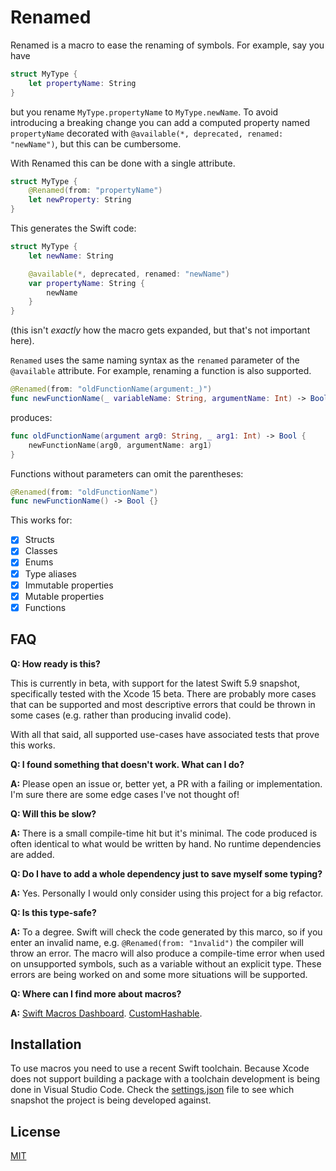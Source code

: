 # Renamed

Renamed is a macro to ease the renaming of symbols. For example, say you have

```swift
struct MyType {
    let propertyName: String
}
```

but you rename `MyType.propertyName` to `MyType.newName`. To avoid introducing a breaking change you can add a computed property named `propertyName` decorated with `@available(*, deprecated, renamed: "newName")`, but this can be cumbersome.

With Renamed this can be done with a single attribute.

```swift
struct MyType {
    @Renamed(from: "propertyName")
    let newProperty: String
}
```

This generates the Swift code:

```swift
struct MyType {
    let newName: String

    @available(*, deprecated, renamed: "newName")
    var propertyName: String {
        newName
    }
}
```

(this isn't _exactly_ how the macro gets expanded, but that's not important here).

`Renamed` uses the same naming syntax as the `renamed` parameter of the `@available` attribute. For example, renaming a function is also supported.

```swift
@Renamed(from: "oldFunctionName(argument:_)")
func newFunctionName(_ variableName: String, argumentName: Int) -> Bool {}
```

produces:

```swift
func oldFunctionName(argument arg0: String, _ arg1: Int) -> Bool {
    newFunctionName(arg0, argumentName: arg1)
}
```

Functions without parameters can omit the parentheses:

```swift
@Renamed(from: "oldFunctionName")
func newFunctionName() -> Bool {}
```

This works for:

- [x] Structs
- [x] Classes
- [x] Enums
- [x] Type aliases
- [x] Immutable properties
- [x] Mutable properties
- [x] Functions

## FAQ

**Q: How ready is this?**

This is currently in beta, with support for the latest Swift 5.9 snapshot, specifically tested with the Xcode 15 beta. There are probably more cases that can be supported and most descriptive errors that could be thrown in some cases (e.g. rather than producing invalid code).

With all that said, all supported use-cases have associated tests that prove this works.

**Q: I found something that doesn't work. What can I do?**

**A:** Please open an issue or, better yet, a PR with a failing or implementation. I'm sure there are some edge cases I've not thought of!

**Q: Will this be slow?**

**A:** There is a small compile-time hit but it's minimal. The code produced is often identical to what would be written by hand. No runtime dependencies are added.

**Q: Do I have to add a whole dependency just to save myself some typing?**

**A:** Yes. Personally I would only consider using this project for a big refactor.

**Q: Is this type-safe?**

**A:** To a degree. Swift will check the code generated by this marco, so if you enter an invalid name, e.g. `@Renamed(from: "1nvalid")` the compiler will throw an error. The macro will also produce a compile-time error when used on unsupported symbols, such as a variable without an explicit type. These errors are being worked on and some more situations will be supported.

**Q: Where can I find more about macros?**

**A:** [Swift Macros Dashboard](https://gist.github.com/DougGregor/de840fcf6d6f307792121eee11c0da85). [CustomHashable](https://github.com/JosephDuffy/CustomHashable).

## Installation

To use macros you need to use a recent Swift toolchain. Because Xcode does not support building a package with a toolchain development is being done in Visual Studio Code. Check the [settings.json](./.vscode/settings.json) file to see which snapshot the project is being developed against.

## License

[MIT](./LICENSE)
